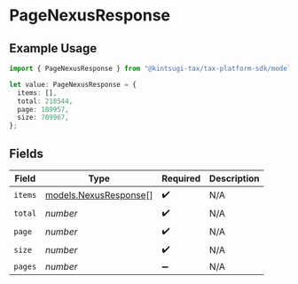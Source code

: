 # PageNexusResponse

## Example Usage

```typescript
import { PageNexusResponse } from "@kintsugi-tax/tax-platform-sdk/models";

let value: PageNexusResponse = {
  items: [],
  total: 218544,
  page: 189957,
  size: 709967,
};
```

## Fields

| Field                                                | Type                                                 | Required                                             | Description                                          |
| ---------------------------------------------------- | ---------------------------------------------------- | ---------------------------------------------------- | ---------------------------------------------------- |
| `items`                                              | [models.NexusResponse](../models/nexusresponse.md)[] | :heavy_check_mark:                                   | N/A                                                  |
| `total`                                              | *number*                                             | :heavy_check_mark:                                   | N/A                                                  |
| `page`                                               | *number*                                             | :heavy_check_mark:                                   | N/A                                                  |
| `size`                                               | *number*                                             | :heavy_check_mark:                                   | N/A                                                  |
| `pages`                                              | *number*                                             | :heavy_minus_sign:                                   | N/A                                                  |